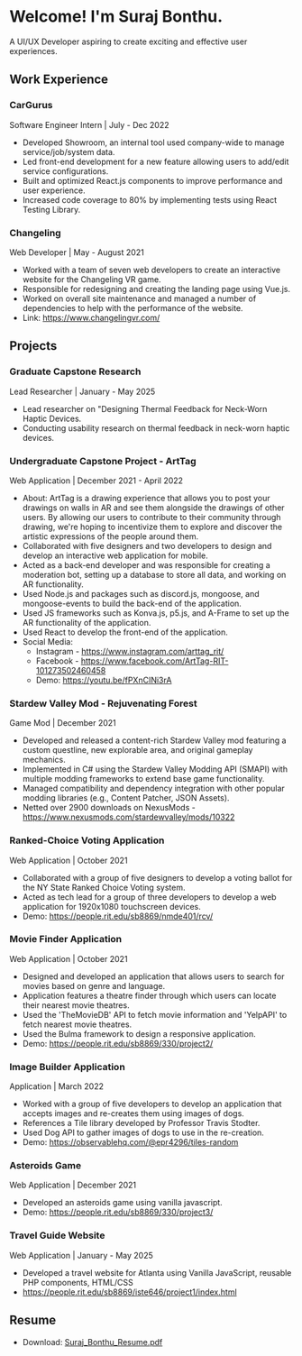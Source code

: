 # Welcome! I'm Suraj Bonthu. 
A UI/UX Developer aspiring to create exciting and effective user experiences.

## Work Experience

### CarGurus
Software Engineer Intern | July - Dec 2022
- Developed Showroom, an internal tool used company-wide to manage service/job/system data.
- Led front-end development for a new feature allowing users to add/edit service configurations.
- Built and optimized React.js components to improve performance and user experience.
- Increased code coverage to 80% by implementing tests using React Testing Library.
  
### Changeling
Web Developer | May - August 2021
- Worked with a team of seven web developers to create an interactive website for the Changeling VR game.
- Responsible for redesigning and creating the landing page using Vue.js.
- Worked on overall site maintenance and managed a number of dependencies to help with the performance of the website.
- Link: https://www.changelingvr.com/


## Projects

### Graduate Capstone Research
Lead Researcher | January - May 2025
- Lead researcher on "Designing Thermal Feedback for Neck-Worn Haptic Devices.
- Conducting usability research on thermal feedback in neck-worn haptic devices.

### Undergraduate Capstone Project - ArtTag
Web Application | December 2021 - April 2022
- About: ArtTag is a drawing experience that allows you to post your drawings on walls in AR and see them alongside the drawings of other users. By allowing our users to contribute to their community through drawing, we're hoping to incentivize them to explore and discover the artistic expressions of the people around them.
- Collaborated with five designers and two developers to design and develop an interactive web application for mobile.
- Acted as a back-end developer and was responsible for creating a moderation bot, setting up a database to store all data, and working on AR functionality.
- Used Node.js and packages such as discord.js, mongoose, and mongoose-events to build the back-end of the application.
- Used JS frameworks such as Konva.js, p5.js, and A-Frame to set up the AR functionality of the application.
- Used React to develop the front-end of the application.
- Social Media: 
  - Instagram - https://www.instagram.com/arttag_rit/
  - Facebook - https://www.facebook.com/ArtTag-RIT-101273502460458
  - Demo: https://youtu.be/fPXnCINi3rA
 
### Stardew Valley Mod - Rejuvenating Forest
Game Mod | December 2021
- Developed and released a content-rich Stardew Valley mod featuring a custom questline, new explorable area, and original gameplay mechanics.
- Implemented in C# using the Stardew Valley Modding API (SMAPI) with multiple modding frameworks to extend base game functionality.
- Managed compatibility and dependency integration with other popular modding libraries (e.g., Content Patcher, JSON Assets).
- Netted over 2900 downloads on NexusMods - https://www.nexusmods.com/stardewvalley/mods/10322

### Ranked-Choice Voting Application
Web Application | October 2021
- Collaborated with a group of five designers to develop a voting ballot for the NY State Ranked Choice Voting system.
- Acted as tech lead for a group of three developers to develop a web application for 1920x1080 touchscreen devices.
- Demo: https://people.rit.edu/sb8869/nmde401/rcv/

### Movie Finder Application
Web Application | October 2021
- Designed and developed an application that allows users to search for movies based on genre and language.
- Application features a theatre finder through which users can locate their nearest movie theatres.
- Used the 'TheMovieDB' API to fetch movie information and 'YelpAPI' to fetch nearest movie theatres.
- Used the Bulma framework to design a responsive application.
- Demo: https://people.rit.edu/sb8869/330/project2/

### Image Builder Application
Application | March 2022
- Worked with a group of five developers to develop an application that accepts images and re-creates them using images of dogs.
- References a Tile library developed by Professor Travis Stodter. 
- Used Dog API to gather images of dogs to use in the re-creation.
- Demo: https://observablehq.com/@epr4296/tiles-random

### Asteroids Game
Web Application | December 2021
- Developed an asteroids game using vanilla javascript.
- Demo: https://people.rit.edu/sb8869/330/project3/

### Travel Guide Website
Web Application | January - May 2025
- Developed a travel website for Atlanta using Vanilla JavaScript, reusable PHP components, HTML/CSS
- https://people.rit.edu/sb8869/iste646/project1/index.html

## Resume
- Download: [Suraj_Bonthu_Resume.pdf](https://github.com/user-attachments/files/20413722/Suraj_Bonthu_Resume.pdf)


